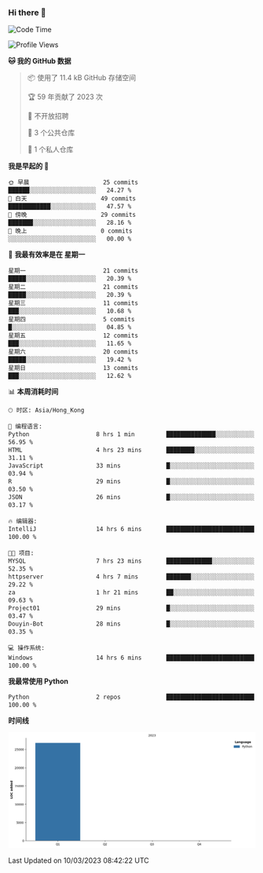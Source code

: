 ### Hi there 👋

<!--
**Mrzqd/Mrzqd** is a ✨ _special_ ✨ repository because its `README.md` (this file) appears on your GitHub profile.

Here are some ideas to get you started:

- 🔭 I’m currently working on ...
- 🌱 I’m currently learning ...
- 👯 I’m looking to collaborate on ...
- 🤔 I’m looking for help with ...
- 💬 Ask me about ...
- 📫 How to reach me: ...
- 😄 Pronouns: ...
- ⚡ Fun fact: ...
-->
<!--START_SECTION:waka-->
![Code Time](http://img.shields.io/badge/Code%20Time-48%20hrs%2042%20mins-blue)

![Profile Views](http://img.shields.io/badge/%E4%B8%AA%E4%BA%BA%E8%B5%84%E6%96%99%E8%A7%82%E7%9C%8B%E6%AC%A1%E6%95%B0-9-blue)

**🐱 我的 GitHub 数据** 

> 📦  使用了 11.4 kB GitHub 存储空间 
 > 
> 🏆 59 年贡献了 2023 次
 > 
> 🚫 不开放招聘
 > 
> 📜 3 个公共仓库 
 > 
> 🔑 1 个私人仓库 
 > 
**我是早起的 🐤** 

```text
🌞 早晨                     25 commits          ██████░░░░░░░░░░░░░░░░░░░   24.27 % 
🌆 白天                     49 commits          ████████████░░░░░░░░░░░░░   47.57 % 
🌃 傍晚                     29 commits          ███████░░░░░░░░░░░░░░░░░░   28.16 % 
🌙 晚上                     0 commits           ░░░░░░░░░░░░░░░░░░░░░░░░░   00.00 % 
```
📅 **我最有效率是在 星期一** 

```text
星期一                      21 commits          █████░░░░░░░░░░░░░░░░░░░░   20.39 % 
星期二                      21 commits          █████░░░░░░░░░░░░░░░░░░░░   20.39 % 
星期三                      11 commits          ███░░░░░░░░░░░░░░░░░░░░░░   10.68 % 
星期四                      5 commits           █░░░░░░░░░░░░░░░░░░░░░░░░   04.85 % 
星期五                      12 commits          ███░░░░░░░░░░░░░░░░░░░░░░   11.65 % 
星期六                      20 commits          █████░░░░░░░░░░░░░░░░░░░░   19.42 % 
星期日                      13 commits          ███░░░░░░░░░░░░░░░░░░░░░░   12.62 % 
```


📊 **本周消耗时间** 

```text
🕑︎ 时区: Asia/Hong_Kong

💬 编程语言: 
Python                   8 hrs 1 min         ██████████████░░░░░░░░░░░   56.95 % 
HTML                     4 hrs 23 mins       ████████░░░░░░░░░░░░░░░░░   31.11 % 
JavaScript               33 mins             █░░░░░░░░░░░░░░░░░░░░░░░░   03.94 % 
R                        29 mins             █░░░░░░░░░░░░░░░░░░░░░░░░   03.50 % 
JSON                     26 mins             █░░░░░░░░░░░░░░░░░░░░░░░░   03.17 % 

🔥 编辑器: 
IntelliJ                 14 hrs 6 mins       █████████████████████████   100.00 % 

🐱‍💻 项目: 
MYSQL                    7 hrs 23 mins       █████████████░░░░░░░░░░░░   52.35 % 
httpserver               4 hrs 7 mins        ███████░░░░░░░░░░░░░░░░░░   29.22 % 
za                       1 hr 21 mins        ██░░░░░░░░░░░░░░░░░░░░░░░   09.63 % 
Project01                29 mins             █░░░░░░░░░░░░░░░░░░░░░░░░   03.47 % 
Douyin-Bot               28 mins             █░░░░░░░░░░░░░░░░░░░░░░░░   03.35 % 

💻 操作系统: 
Windows                  14 hrs 6 mins       █████████████████████████   100.00 % 
```

**我最常使用 Python** 

```text
Python                   2 repos             █████████████████████████   100.00 % 
```



**时间线**

![Lines of Code chart](https://raw.githubusercontent.com/Mrzqd/Mrzqd/main/assets/bar_graph.png)


 Last Updated on 10/03/2023 08:42:22 UTC
<!--END_SECTION:waka-->
